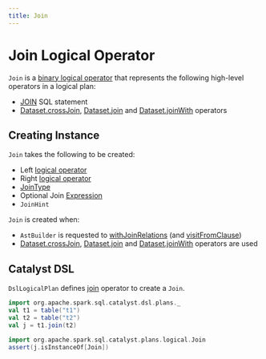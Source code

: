 ```yaml
---
title: Join
---
```


# Join Logical Operator

`Join` is a [binary logical operator](LogicalPlan.md#BinaryNode) that represents the following high-level operators in a logical plan:

* [JOIN](../sql/AstBuilder.md#withJoinRelations) SQL statement
* [Dataset.crossJoin](../joins.md#crossJoin), [Dataset.join](../joins.md#join) and [Dataset.joinWith](../joins.md#joinWith) operators

## Creating Instance

`Join` takes the following to be created:

* <span id="left"> Left [logical operator](LogicalPlan.md)
* <span id="right"> Right [logical operator](LogicalPlan.md)
* <span id="joinType"> [JoinType](../joins.md#join-types)
* <span id="condition"> Optional Join [Expression](../expressions/Expression.md)
* <span id="hint"> `JoinHint`

`Join` is created when:

* `AstBuilder` is requested to [withJoinRelations](../sql/AstBuilder.md#withJoinRelations) (and [visitFromClause](../sql/AstBuilder.md#visitFromClause))
* [Dataset.crossJoin](../joins.md#crossJoin), [Dataset.join](../joins.md#join) and [Dataset.joinWith](../joins.md#joinWith) operators are used

## Catalyst DSL

`DslLogicalPlan` defines [join](../catalyst-dsl/DslLogicalPlan.md#join) operator to create a `Join`.

```scala
import org.apache.spark.sql.catalyst.dsl.plans._
val t1 = table("t1")
val t2 = table("t2")
val j = t1.join(t2)

import org.apache.spark.sql.catalyst.plans.logical.Join
assert(j.isInstanceOf[Join])
```

